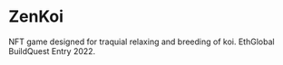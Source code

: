 # ZenKoi
NFT game designed for traquial relaxing and breeding of koi. EthGlobal BuildQuest Entry 2022.
